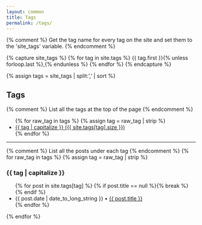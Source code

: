 ```yaml
---
layout: common
title: Tags
permalink: /tags/
---
```


{% comment %}
  Get the tag name for every tag on the site and set them to the 'site_tags' variable.
{% endcomment %}

{% capture site_tags %}
  {% for tag in site.tags %}
    {{ tag.first }}{% unless forloop.last %},{% endunless %}
  {% endfor %}
{% endcapture %}

{% assign tags = site_tags | split:',' | sort %}

<h2><i class="icon-tags" aria-hidden="true"></i> Tags</h2>

<div class="tags">
{% comment %} List all the tags at the top of the page {% endcomment %}
<ul id="tags" class="tags">
  {% for raw_tag in tags %}
    {% assign tag = raw_tag | strip %}
    <li class="tag">
      <a href="#{{ tag | cgi_escape }}" class="tag">
        {{ tag | capitalize }}
        ({{ site.tags[tag].size }})
      </a>
    </li>
  {% endfor %}
</ul>

<hr>

{% comment %} List all the posts under each tag {% endcomment %}
{% for raw_tag in tags %}
  {% assign tag = raw_tag | strip %}
  <h3 id="{{ tag | cgi_escape }}">{{ tag | capitalize }}</h3>
  <ul class="tags posts">
    {% for post in site.tags[tag] %}
      {% if post.title == null %}{% break %}{% endif %}
      <li class="tag">
        <span class="entry-date">
          <time
            datetime="{{ post.date | date_to_xmlschema }}"
            itemprop="date-published"
          >
            {{ post.date | date_to_long_string }}
          </time>
        </span>
        &bull;
        <a href="{{ post.url }}">
          {{ post.title }}
        </a>
      </li>
    {% endfor %}
  </ul>
{% endfor %}
</div>
